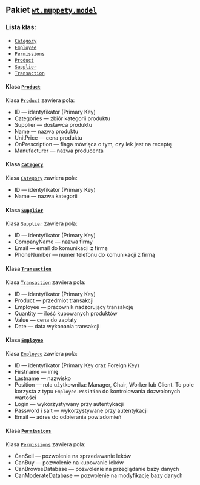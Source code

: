 ## Pakiet [`wt.muppety.model`](../../src/main/java/wt/muppety/model)

### Lista klas:

* [`Category`](../../src/main/java/wt/muppety/model/Category.java)
* [`Employee`](../../src/main/java/wt/muppety/model/Employee.java)
* [`Permissions`](../../src/main/java/wt/muppety/model/Permissions.java)
* [`Product`](../../src/main/java/wt/muppety/model/Product.java)
* [`Supplier`](../../src/main/java/wt/muppety/model/Supplier.java)
* [`Transaction`](../../src/main/java/wt/muppety/model/Transaction.java)

#### Klasa [`Product`](../../src/main/java/wt/muppety/model/Product.java)

Klasa [`Product`](../../src/main/java/wt/muppety/model/Product.java) zawiera pola:

* ID — identyfikator (Primary Key)
* Categories — zbiór kategorii produktu
* Supplier — dostawca produktu
* Name — nazwa produktu
* UnitPrice — cena produktu
* OnPrescription — flaga mówiąca o tym, czy lek jest na receptę
* Manufacturer — nazwa producenta

#### Klasa [`Category`](../../src/main/java/wt/muppety/model/Category.java)

Klasa [`Category`](../../src/main/java/wt/muppety/model/Category.java) zawiera pola:

* ID — identyfikator (Primary Key)
* Name — nazwa kategorii

#### Klasa [`Supplier`](../../src/main/java/wt/muppety/model/Supplier.java)

Klasa [`Supplier`](../../src/main/java/wt/muppety/model/Supplier.java) zawiera pola:

* ID — identyfikator (Primary Key)
* CompanyName — nazwa firmy
* Email — email do komunikacji z firmą
* PhoneNumber — numer telefonu do komunikacji z firmą

#### Klasa [`Transaction`](../../src/main/java/wt/muppety/model/Transaction.java)

Klasa [`Transaction`](../../src/main/java/wt/muppety/model/Transaction.java) zawiera pola:

* ID — identyfikator (Primary Key)
* Product — przedmiot transakcji
* Employee — pracownik nadzorujący transakcję
* Quantity — ilość kupowanych produktów
* Value — cena do zapłaty
* Date — data wykonania transakcji

#### Klasa [`Employee`](../../src/main/java/wt/muppety/model/Employee.java)

Klasa [`Employee`](../../src/main/java/wt/muppety/model/Employee.java) zawiera pola:

* ID — identyfikator (Primary Key oraz Foreign Key)
* Firstname — imię
* Lastname — nazwisko
* Position — rola użytkownika: Manager, Chair, Worker lub Client. To pole korzysta z typu `Employee.Position` do 
  kontrolowania dozwolonych wartości
* Login — wykorzystywany przy autentykacji
* Password i salt — wykorzystywane przy autentykacji
* Email — adres do odbierania powiadomień

#### Klasa [`Permissions`](../../src/main/java/wt/muppety/model/Permissions.java)

Klasa [`Permissions`](../../src/main/java/wt/muppety/model/Permissions.java) zawiera pola:

* CanSell — pozwolenie na sprzedawanie leków
* CanBuy — pozwolenie na kupowanie leków
* CanBrowseDatabase — pozwolenie na przeglądanie bazy danych
* CanModerateDatabase — pozwolenie na modyfikację bazy danych
